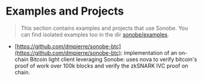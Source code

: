 # Examples and Projects

> This section contains examples and projects that use Sonobe. You can find isolated examples too in the dir [sonobe/examples](https://github.com/privacy-scaling-explorations/sonobe/tree/main/examples).

- [https://github.com/dmpierre/sonobe-btc](https://github.com/dmpierre/sonobe-btc): implementation of an on-chain Bitcoin light client leveraging Sonobe: uses nova to verify bitcoin's proof of work over 100k blocks and verify the zkSNARK IVC proof on chain.
